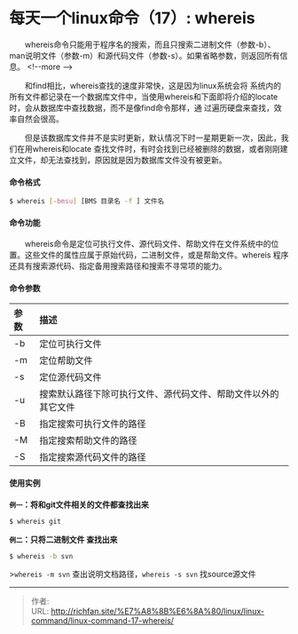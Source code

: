 # 每天一个linux命令（17）: whereis

　　whereis命令只能用于程序名的搜索，而且只搜索二进制文件（参数-b）、man说明文件（参数-m）和源代码文件（参数-s）。如果省略参数，则返回所有信息。
&lt;!--more --&gt;

　　和find相比，whereis查找的速度非常快，这是因为linux系统会将 系统内的所有文件都记录在一个数据库文件中，当使用whereis和下面即将介绍的locate时，会从数据库中查找数据，而不是像find命令那样，通 过遍历硬盘来查找，效率自然会很高。

　　但是该数据库文件并不是实时更新，默认情况下时一星期更新一次，因此，我们在用whereis和locate 查找文件时，有时会找到已经被删除的数据，或者刚刚建立文件，却无法查找到，原因就是因为数据库文件没有被更新。
#### 命令格式
```bash
$ whereis [-bmsu] [BMS 目录名 -f ] 文件名
```
#### 命令功能
　　whereis命令是定位可执行文件、源代码文件、帮助文件在文件系统中的位置。这些文件的属性应属于原始代码，二进制文件，或是帮助文件。whereis 程序还具有搜索源代码、指定备用搜索路径和搜索不寻常项的能力。
#### 命令参数
| 参数 | 描述     |
| :------------- | :------------- |
| -b | 定位可执行文件 |
| -m | 定位帮助文件 |
| -s | 定位源代码文件 |
| -u | 搜索默认路径下除可执行文件、源代码文件、帮助文件以外的其它文件 |
| -B | 指定搜索可执行文件的路径 |
| -M | 指定搜索帮助文件的路径 |
| -S | 指定搜索源代码文件的路径 |
#### 使用实例
**`例一`：将和git文件相关的文件都查找出来**
```bash
$ whereis git
```
**`例二`：只将二进制文件 查找出来**
```bash
$ whereis -b svn
```
&gt;`whereis -m svn` 查出说明文档路径，`whereis -s svn` 找source源文件


---

> 作者:   
> URL: http://richfan.site/%E7%A8%8B%E6%8A%80/linux/linux-command/linux-command-17-whereis/  

